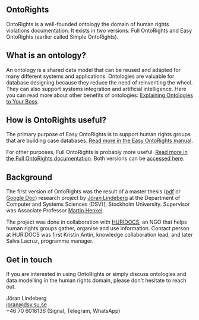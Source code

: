 ## OntoRights
OntoRights is a well-founded ontology the domain of human rights violations documentation. It exists in two versions: Full OntoRights and Easy OntoRights (earlier called Simple OntoRights).

## What is an ontology?
An ontology is a shared data model that can be reused and adapted for many different systems and applications. Ontologies are valuable for database designing because they reduce the need of reinventing the wheel. They can also support systems integration and artificial intelligence. Here you can read more about other benefits of ontologies: [Explaining Ontologies to Your Boss](https://ontology-explained.com/2020/explain-boss/).

## How is OntoRights useful?
The primary purpose of Easy OntoRights is to support human rights groups that are building case databases. [Read more in the Easy OntoRights manual](simple-ontorights-documentation.md).

For other purposes, Full OntoRights is probably more useful. [Read more in the Full OntoRights documentation](full-ontorights-documentation.md). Both versions can be [accessed here](ontorights-access.md).

## Background
The first version of OntoRights was the result of a master thesis ([pdf](files/test3.txt) or [Google Doc](https://docs.google.com/document/d/1JL03YWWXHXQJ5mIXPPwEcz7l_mkSwAsA4XO4uh1uba0/edit?usp=sharing)) research project by [Jöran Lindeberg](https://se.linkedin.com/in/joran-lindeberg) at the Department of Computer and Systems Sciences (DSV)], Stockholm University. Supervisor was Associate Professor [Martin Henkel](https://www.su.se/english/profiles/mhenk-1.182179).

The project was done in collaboration with [HURIDOCS](https://huridocs.org/), an NGO that helps human rights groups gather, organise and use information. Contact person at HURIDOCS was first Kristin Antin, knowledge collaboration lead, and later Salva Lacruz, programme manager.

## Get in touch
If you are interested in using OntoRights or simply discuss ontologies and data modelling in the human rights domain, please don't hesitate to reach out.

Jöran Lindeberg  
joran@dsv.su.se  
+46 70 6016136 (Signal, Telegram, WhatsApp)
